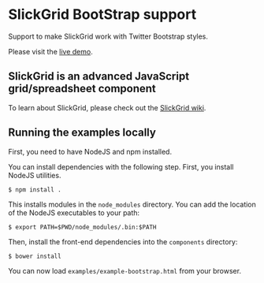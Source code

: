 # SlickGrid BootStrap support

Support to make SlickGrid work with Twitter Bootstrap styles.

Please visit the
[live demo](http://reebalazs.github.com/SlickGrid-bootstrap/examples/example-bootstrap.html).


## SlickGrid is an advanced JavaScript grid/spreadsheet component

To learn about SlickGrid, please check out the
[SlickGrid wiki](https://github.com/mleibman/SlickGrid/wiki).


## Running the examples locally

First, you need to have NodeJS and npm installed.

You can install dependencies with the following step. First, you install NodeJS utilities.

    $ npm install .

This installs modules in the `node_modules` directory. You can add the location of the
NodeJS executables to your path:

    $ export PATH=$PWD/node_modules/.bin:$PATH

Then, install the front-end dependencies into the `components` directory:

    $ bower install

You can now load `examples/example-bootstrap.html` from your browser.